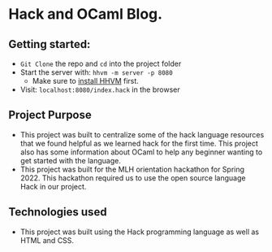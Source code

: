 # Hack and OCaml Blog.

## Getting started:
* ```Git Clone``` the repo and ```cd``` into the project folder
* Start the server with: ```hhvm -m server -p 8080```
  * Make sure to [install HHVM](https://docs.hhvm.com/hhvm/installation/introduction) first.
* Visit: ```localhost:8080/index.hack``` in the browser

## Project Purpose
* This project was built to centralize some of the hack language resources that we found helpful as we learned hack for the first time. This project also has some information about OCaml to help any beginner wanting to get started with the language.
* This project was built for the MLH orientation hackathon for Spring 2022. This hackathon required us to use the open source language Hack in our project.

## Technologies used
* This project was built using the Hack programming language as well as HTML and CSS.
